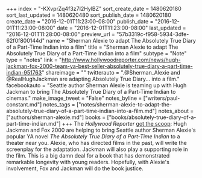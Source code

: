 +++
index = "-KXvprZq4f3z7I2HylBZ"
sort_create_date = 1480620180
sort_last_updated = 1480620480
sort_publish_date = 1480620180
create_date = "2016-12-01T11:23:00-08:00"
publish_date = "2016-12-01T11:23:00-08:00"
date = "2016-12-01T11:23:00-08:00"
last_updated = "2016-12-01T11:28:00-08:00"
preview_url = "57b3319c-f958-5934-3dfe-62f0f800144d"
name = "Sherman Alexie to adapt The Absolutely True Diary of a Part-Time Indian into a film"
title = "Sherman Alexie to adapt The Absolutely True Diary of a Part-Time Indian into a film"
subtype = "Note"
type = "notes"
link = "http://www.hollywoodreporter.com/news/hugh-jackman-fox-2000-team-ya-best-seller-absolutely-true-diary-a-part-time-indian-951763"
shareimage = ""
twitterauto = ".@Sherman_Alexie and @RealHughJackman are adapting Absolutely True Diary... into a film."
facebookauto = "Seattle author Sherman Alexie is teaming up with Hugh Jackman to bring The Absolutely True Diary of a Part-Time Indian to cinemas."
make_image_tweet = "False"
notes_byline = ["writers/paul-constant.md"]
notes_tags = ["notes/sherman-alexie-to-adapt-the-absolutely-true-diary-of-a-part-time-indian-into-a-film.md"]
notes_about = ["authors/sherman-alexie.md"]
books = ["books/absolutely-true-diary-of-a-part-time-indian.md"]
+++
The *Hollywood Reporter* [got the scoop](http://www.hollywoodreporter.com/news/hugh-jackman-fox-2000-team-ya-best-seller-absolutely-true-diary-a-part-time-indian-951763): Hugh Jackman and Fox 2000 are helping to bring Seattle author Sherman Alexie's popular YA novel *The Absolutely True Diary of a Part-Time Indian* to a theater near you. Alexie, who has directed films in the past, will write the screenplay for the adaptation. Jackman will also play a supporting role in the film. This is a big damn deal for a book that has demonstrated remarkable longevity with young readers. Hopefully, with Alexie's involvement, Fox and Jackman will do the book justice.